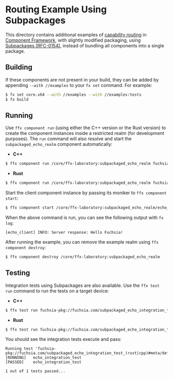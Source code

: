 # Routing Example Using Subpackages

This directory contains additional examples of
[capability routing](/docs/concepts/components/component_manifests#capability-routing)
in [Component Framework](/docs/concepts/components/introduction.md), with
slightly modified packaging, using
[Subpackages (RFC-0154)](/docs/contribute/governance/rfcs/0154_subpackages.md), instead of bundling
all components into a single package.

## Building

If these components are not present in your build, they can be added by
appending `--with //examples` to your `fx set` command. For example:

```bash
$ fx set core.x64 --with //examples --with //examples:tests
$ fx build
```

## Running

Use `ffx component run` (using either the C++ version or the Rust version) to
create the component instances inside a restricted realm (for development
purposes). The `run` command will also resolve and start the
`subpackaged_echo_realm` component automatically:

-   **C++**

```bash
$ ffx component run /core/ffx-laboratory:subpackaged_echo_realm fuchsia-pkg://fuchsia.com/subpackaged_echo_realm_cpp#meta/default.cm
```

-   **Rust**

```bash
$ ffx component run /core/ffx-laboratory:subpackaged_echo_realm fuchsia-pkg://fuchsia.com/subpackaged_echo_realm_rust#meta/default.cm
```

Start the client component instance by passing its moniker to
`ffx component start`:

```bash
$ ffx component start /core/ffx-laboratory:subpackaged_echo_realm/echo_client
```

When the above command is run, you can see the following output with `fx log`:

```
[echo_client] INFO: Server response: Hello Fuchsia!
```

After running the example, you can remove the example realm using
`ffx component destroy`:

```bash
$ ffx component destroy /core/ffx-laboratory:subpackaged_echo_realm
```

## Testing

Integration tests using Subpackages are also available. Use the `ffx test run`
command to run the tests on a target device:

-   **C++**

```bash
$ ffx test run fuchsia-pkg://fuchsia.com/subpackaged_echo_integration_test_cpp#meta/default.cm
```

-   **Rust**

```bash
$ ffx test run fuchsia-pkg://fuchsia.com/subpackaged_echo_integration_test_rust#meta/default.cm
```

You should see the integration tests execute and pass:

```
Running test 'fuchsia-pkg://fuchsia.com/subpackaged_echo_integration_test_(rust|cpp)#meta/default.cm'
[RUNNING]	echo_integration_test
[PASSED]	echo_integration_test

1 out of 1 tests passed...
```
